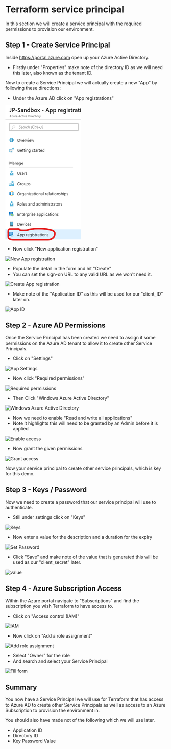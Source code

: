 # Terraform service principal

In this section we will create a service principal with the required permissions to provision our environment.

## Step 1 - Create Service Principal

Inside https://portal.azure.com open up your Azure Active Directory.

- Firstly under "Properties" make note of the directory ID as we will need this later, also known as the tenant ID.

Now to create a Service Principal we will actually create a new "App" by following these directions:

- Under the Azure AD click on "App registrations"

![App registration](images/appreg.PNG)

- Now click "New application registration"

![New App registration](/images/newapp.PNG)

- Populate the detail in the form and hit "Create"
- You can set the sign-on URL to any valid URL as we won't need it.

![Create App registration](/images/createapp.PNG)

- Make note of the "Application ID" as this will be used for our "client_ID" later on.

![App ID](/images/appid.PNG)

## Step 2 - Azure AD Permissions

Once the Service Principal has been created we need to assign it some permissions on the Azure AD tenant to allow it to create other Service Principals.

- Click on "Settings"

![App Settings](/images/appsettings.PNG)

- Now click "Required permissions"

![Required permissions](/images/permissions.PNG)

- Then Click "Windows Azure Active Directory"

![Windows Azure Active Directory](/images/windowsaad.PNG)

- Now we need to enable "Read and write all applications"
- Note it highlights this will need to be granted by an Admin before it is applied

![Enable access](/images/enableaccess.PNG)

- Now grant the given permissions

![Grant access](/images/grant.PNG)

Now your service principal to create other service principals, which is key for this demo.

## Step 3 - Keys / Password

Now we need to create a password that our service principal will use to authenticate.

- Still under settings click on "Keys"

![Keys](/images/keys.PNG)

- Now enter a value for the description and a duration for the expiry

![Set Password](/images/setpass.PNG)

- Click "Save" and make note of the value that is generated this will be used as our "client_secret" later.

![value](/images/value.PNG)

## Step 4 - Azure Subscription Access

Within the Azure portal navigate to "Subscriptions" and find the subscription you wish Terraform to have access to.

- Click on "Access control (IAM)"

![IAM](/images/iam.PNG)

- Now click on "Add a role assignment"

![Add role assignment](/images/addrole.PNG)

- Select "Owner" for the role
- And search and select your Service Principal

![Fill form](/images/fillform.PNG)


## Summary

You now have a Service Principal we will use for Terraform that has access to Azure AD to create other Service Principals as well as access to an Azure Subscription to provision the environment in.

You should also have made not of the following which we will use later.

- Application ID
- Directory ID
- Key Password Value
